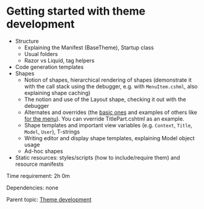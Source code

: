 # Getting started with theme development



- Structure
	- Explaining the Manifest (BaseTheme), Startup class
	- Usual folders
	- Razor vs Liquid, tag helpers
- Code generation templates
- Shapes
	- Notion of shapes, hierarchical rendering of shapes (demonstrate it with the call stack using the debugger, e.g. with `MenuItem.cshml`, also explaining shape caching)
	- The notion and use of the Layout shape, checking it out with the debugger
	- Alternates and overrides (the [basic ones](https://docs.orchardcore.net/en/dev/docs/reference/modules/Templates/#available-templates) and examples of others like [for the menu](https://docs.orchardcore.net/en/dev/docs/reference/modules/Menu/#menu-alternates)). You can vverride TitlePart.cshtml as an example.
	- Shape templates and important view variables (e.g. `Context`, `Title`, `Model`, `User`), T-strings
	- Writing editor and display shape templates, explaining Model object usage
	- Ad-hoc shapes
- Static resources: styles/scripts (how to include/require them) and resource manifests

Time requirement: 2h 0m

Dependencies: none

Parent topic: [Theme development](./)